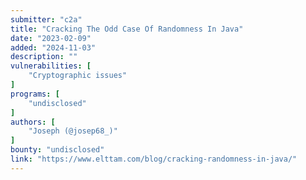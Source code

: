 ```yaml
---
submitter: "c2a"
title: "Cracking The Odd Case Of Randomness In Java"
date: "2023-02-09"
added: "2024-11-03"
description: ""
vulnerabilities: [
    "Cryptographic issues"
]
programs: [
    "undisclosed"
]
authors: [
    "Joseph (@josep68_)"
]
bounty: "undisclosed"
link: "https://www.elttam.com/blog/cracking-randomness-in-java/"
---
```




